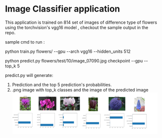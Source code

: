 # Image Classifier application

This application is trained on 814 set of images of difference type of flowers using the torchvision's vgg16 model , checkout the sample output in the repo.

sample cmd to run :

python train.py flowers/ --gpu --arch vgg16 --hidden_units 512


python predict.py flowers/test/10/image_07090.jpg checkpoint --gpu --top_k 5

predict.py will generate:
1. Prediction and the top 5 prediction's probabilities. 
2. .png image with top_k classes and the image of the predicted image
![Outout sample](https://github.com/prabhupad26/aipnd_prabhu/blob/master/image_classifier.png)
